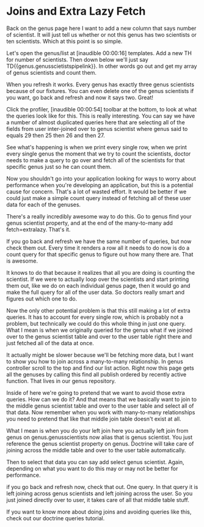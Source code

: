 # Joins and Extra Lazy Fetch

Back on the genus page here I want to add a new column that says number of scientist. It will just tell us whether or not this genus has two scientists or ten scientists. Which at this point is so simple.

Let's open the genus/list at [inaudible 00:00:16] templates. Add a new TH for number of scientists. Then down below we'll just say TD{{genus.genusscietistspipelink}}. In other words go out and get my array of genus scientists and count them.

When you refresh it works. Every genus has exactly three genus scientists because of our fixtures. You can even delete one of the genus scientists if you want, go back and refresh and now it says two. Great!

Click the profiler, [inaudible 00:00:54] toolbar at the bottom, to look at what the queries look like for this. This is really interesting. You can say we have a number of almost duplicated queries here that are selecting all of the fields from user inter-joined over to genus scientist where genus said to equals 29 then 25 then 26 and then 27.

See what's happening is when we print every single row, when we print every single genus the moment that we try to count the scientists, doctor needs to make a query to go over and fetch all of the scientists for that specific genus just so he can count them.

Now you shouldn't go into your application looking for ways to worry about performance when you're developing an application, but this is a potential cause for concern. That's a lot of wasted effort. It would be better if we could just make a simple count query instead of fetching all of these user data for each of the genuses.

There's a really incredibly awesome way to do this. Go to genus find your genus scientist property, and at the end of the many-to-many add fetch=extralazy. That's it.

If you go back and refresh we have the same number of queries, but now check them out. Every time it renders a row all it needs to do now is do a count query for that specific genus to figure out how many there are. That is awesome.

It knows to do that because it realizes that all you are doing is counting the scientist. If we were to actually loop over the scientists and start printing them out, like we do on each individual genus page, then it would go and make the full query for all of the user data. So doctors really smart and figures out which one to do.

Now the only other potential problem is that this still making a lot of extra queries. It has to account for every single row, which is probably not a problem, but technically we could do this whole thing in just one query. What I mean is when we originally queried for the genus what if we joined over to the genus scientist table and over to the user table right there and just fetched all of the data at once.

It actually might be slower because we'll be fetching more data, but I want to show you how to join across a many-to-many relationship. In genus controller scroll to the top and find our list action. Right now this page gets all the genuses by calling this find all publish ordered by recently active function. That lives in our genus repository.

Inside of here we're going to pretend that we want to avoid those extra queries. How can we do it? And that means that we basically want to join to the middle genus scientist table and over to the user table and select all of that data. Now remember when you work with many-to-many relationships you need to pretend that like that middle join table doesn't exist at all.

What I mean is when you do your left join here you actually left join from genus on genus.genusscientists now alias that is genus scientist. You just reference the genus scientist property on genus. Doctrine will take care of joining across the middle table and over to the user table automatically.

Then to select that data you can say add select genus scientist. Again, depending on what you want to do this may or may not be better for performance.

if you go back and refresh now, check that out. One query. In that query it is left joining across genus scientists and left joining across the user. So you just joined directly over to user, it takes care of all that middle table stuff.

If you want to know more about doing joins and avoiding queries like this, check out our doctrine queries tutorial.
